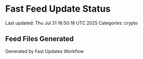 # Fast Feed Update Status
Last updated: Thu Jul 31 16:50:18 UTC 2025
Categories: crypto

## Feed Files Generated

Generated by Fast Updates Workflow
